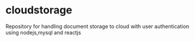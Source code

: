 # cloudstorage
Repository for handling document storage to cloud with user authentication using nodejs,mysql and reactjs

